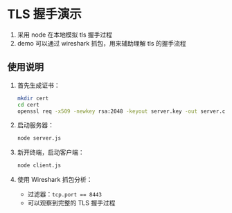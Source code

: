 # TLS 握手演示

1. 采用 node 在本地模拟 tls 握手过程
2. demo 可以通过 wireshark 抓包，用来辅助理解 tls 的握手流程

## 使用说明

1. 首先生成证书：

   ```bash
   mkdir cert
   cd cert
   openssl req -x509 -newkey rsa:2048 -keyout server.key -out server.crt -days 365 -nodes -subj "/CN=localhost"
   ```

2. 启动服务器：

   ```bash
   node server.js
   ```

3. 新开终端，启动客户端：

   ```bash
   node client.js
   ```

4. 使用 Wireshark 抓包分析：
   - 过滤器：`tcp.port == 8443`
   - 可以观察到完整的 TLS 握手过程
